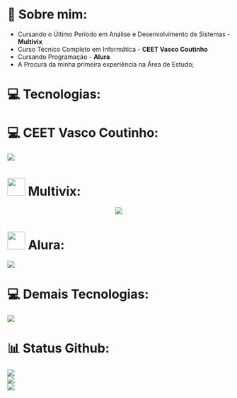 # 💫 Sobre mim:
<ul>
  <li>Cursando o Último Período em Análise e Desenvolvimento de Sistemas - <b>Multivix</b></li>
  <li>Curso Técnico Completo em Informática - <b>CEET Vasco Coutinho</b></li>
  <li>Cursando Programação - <b>Alura</b></li>
  <li>A Procura da minha primeira experiência na Área de Estudo;</li>
</ul>

# 💻 Tecnologias:

# 💻 CEET Vasco Coutinho:
<p align="">
    <img src="https://skillicons.dev/icons?i=java,mysql,cs,html,css,bootstrap,php,js,dart,flutter,firebase,py,opencv" />
</p>

# <img style="width:40px; height:40px;" src="https://encrypted-tbn0.gstatic.com/images?q=tbn:ANd9GcQrOBaj8E3a_N8keUQ29HzIyNY8pXP0BPlscg&s"/> Multivix:
<p align="center">
    <img src="https://skillicons.dev/icons?i=dart,flutter,firebase,html,css,git,github" />
</p>

# <img style="width:40px; height:40px;" src="[https://encrypted-tbn0.gstatic.com/images?q=tbn:ANd9GcQrOBaj8E3a_N8keUQ29HzIyNY8pXP0BPlscg&s](https://play-lh.googleusercontent.com/yDjaHCaOn_O89vnY7eOKH6ElEBtJrmN2CSI4yhiP1_GVC2zrxXWSFGxO0lt9-CU0mV4)"/> Alura:
<p align="">
    <img src="https://skillicons.dev/icons?i=dart,html,css,bootstrap,js,nodejs,react,cs,git,github" />
</p>

# 💻 Demais Tecnologias:
<p align="">
    <img src="https://skillicons.dev/icons?i=spring,postgres,postman,figma,supabase,docker,vscode,vercel" />
</p>

# 📊 Status Github:
![](https://github-readme-stats.vercel.app/api?username=julianojnc&theme=algolia&hide_border=false&include_all_commits=false&count_private=false)<br/>
![](https://github-readme-streak-stats.herokuapp.com/?user=julianojnc&theme=algolia&hide_border=false)<br/>
![](https://github-readme-stats.vercel.app/api/top-langs/?username=julianojnc&theme=algolia&hide_border=false&include_all_commits=false&count_private=false&layout=compact)

<style>
  .icon {
    width: 20px;
  }
  code {
    font-weight: bold;
  }
</style>

<!-- Proudly created with GPRM ( https://gprm.itsvg.in ) -->
